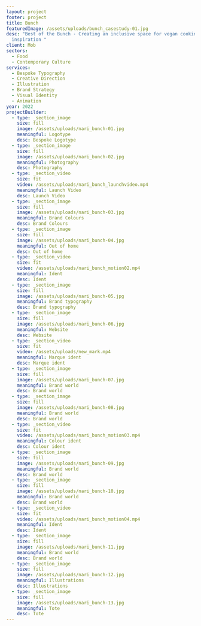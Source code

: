 ```yaml
---
layout: project
footer: project
title: Bunch
featuredImage: /assets/uploads/bunch_casestudy-01.jpg
desc: "Best of the Bunch - Creating an inclusive space for vegan cooking
  inspiration "
client: Mob
sectors:
  - Food
  - Contemporary Culture
services:
  - Bespoke Typography
  - Creative Direction
  - Illustration
  - Brand Strategy
  - Visual Identity
  - Animation
year: 2022
projectBuilder:
  - type: _section_image
    size: fill
    image: /assets/uploads/nari_bunch-01.jpg
    meaningful: Logotype
    desc: Bespoke Logotype
  - type: _section_image
    size: fill
    image: /assets/uploads/nari_bunch-02.jpg
    meaningful: Photography
    desc: Photography
  - type: _section_video
    size: fit
    video: /assets/uploads/nari_bunch_launchvideo.mp4
    meaningful: Launch Video
    desc: Launch Video
  - type: _section_image
    size: fill
    image: /assets/uploads/nari_bunch-03.jpg
    meaningful: Brand Colours
    desc: Brand Colours
  - type: _section_image
    size: fill
    image: /assets/uploads/nari_bunch-04.jpg
    meaningful: Out of home
    desc: Out of home
  - type: _section_video
    size: fit
    video: /assets/uploads/nari_bunch_motion02.mp4
    meaningful: Ident
    desc: Ident
  - type: _section_image
    size: fill
    image: /assets/uploads/nari_bunch-05.jpg
    meaningful: Brand typography
    desc: Brand typography
  - type: _section_image
    size: fill
    image: /assets/uploads/nari_bunch-06.jpg
    meaningful: Website
    desc: Website
  - type: _section_video
    size: fit
    video: /assets/uploads/new_mark.mp4
    meaningful: Marque ident
    desc: Marque ident
  - type: _section_image
    size: fill
    image: /assets/uploads/nari_bunch-07.jpg
    meaningful: Brand world
    desc: Brand world
  - type: _section_image
    size: fill
    image: /assets/uploads/nari_bunch-08.jpg
    meaningful: Brand world
    desc: Brand world
  - type: _section_video
    size: fit
    video: /assets/uploads/nari_bunch_motion03.mp4
    meaningful: Colour ident
    desc: Colour ident
  - type: _section_image
    size: fill
    image: /assets/uploads/nari_bunch-09.jpg
    meaningful: Brand world
    desc: Brand world
  - type: _section_image
    size: fill
    image: /assets/uploads/nari_bunch-10.jpg
    meaningful: Brand world
    desc: Brand world
  - type: _section_video
    size: fit
    video: /assets/uploads/nari_bunch_motion04.mp4
    meaningful: Ident
    desc: Ident
  - type: _section_image
    size: fill
    image: /assets/uploads/nari_bunch-11.jpg
    meaningful: Brand world
    desc: Brand world
  - type: _section_image
    size: fill
    image: /assets/uploads/nari_bunch-12.jpg
    meaningful: Illustrations
    desc: Illustrations
  - type: _section_image
    size: fill
    image: /assets/uploads/nari_bunch-13.jpg
    meaningful: Tote
    desc: Tote
---
```

